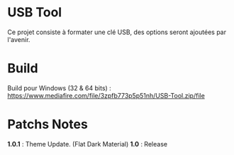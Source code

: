 # USB Tool

Ce projet consiste à formater une clé USB, des options seront ajoutées par l'avenir.

# Build

Build pour Windows (32 & 64 bits) : https://www.mediafire.com/file/3zpfb773p5p51nh/USB-Tool.zip/file

# Patchs Notes

**1.0.1** : Theme Update. (Flat Dark Material)
**1.0** : Release
